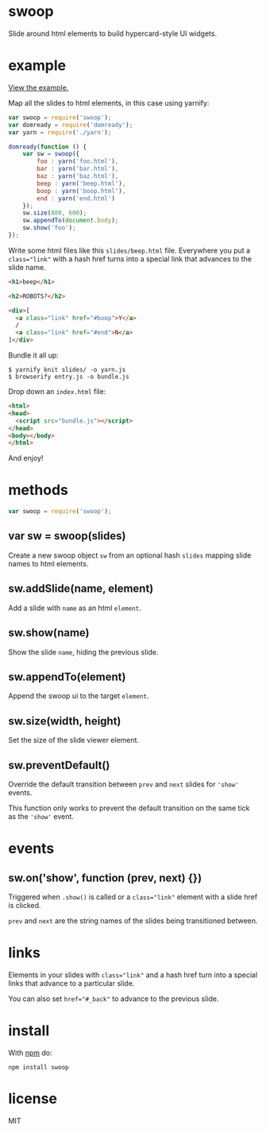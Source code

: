 swoop
=====

Slide around html elements to build hypercard-style UI widgets.

example
=======

[View the example.](http://substack.net/projects/swoop-example/)

Map all the slides to html elements, in this case using yarnify:

``` js
var swoop = require('swoop');
var domready = require('domready');
var yarn = require('./yarn');

domready(function () {
    var sw = swoop({
        foo : yarn('foo.html'),
        bar : yarn('bar.html'),
        baz : yarn('baz.html'),
        beep : yarn('beep.html'),
        boop : yarn('boop.html'),
        end : yarn('end.html')
    });
    sw.size(800, 600);
    sw.appendTo(document.body);
    sw.show('foo');
});
```
Write some html files like this `slides/beep.html` file.
Everywhere you put a `class="link"` with a hash href turns into a special link
that advances to the slide name.

``` html
<h1>beep</h1>

<h2>ROBOTS?</h2>

<div>[
  <a class="link" href="#boop">Y</a>
  /
  <a class="link" href="#end">N</a>
]</div>
```

Bundle it all up:

```
$ yarnify knit slides/ -o yarn.js
$ browserify entry.js -o bundle.js
```

Drop down an `index.html` file:

``` html
<html>
<head>
  <script src="bundle.js"></script>
</head>
<body></body>
</html>
```

And enjoy!

methods
=======

``` js
var swoop = require('swoop');
```

var sw = swoop(slides)
----------------------

Create a new swoop object `sw` from an optional hash `slides` mapping slide
names to html elements.

sw.addSlide(name, element)
--------------------------

Add a slide with `name` as an html `element`.

sw.show(name)
-------------

Show the slide `name`, hiding the previous slide.

sw.appendTo(element)
--------------------

Append the swoop ui to the target `element`.

sw.size(width, height)
----------------------

Set the size of the slide viewer element.

sw.preventDefault()
-------------------

Override the default transition between `prev` and `next` slides for `'show'`
events.

This function only works to prevent the default transition on the same tick as
the `'show'` event.

events
======

sw.on('show', function (prev, next) {})
---------------------------------------

Triggered when `.show()` is called or a `class="link"` element with a slide href
is clicked.

`prev` and `next` are the string names of the slides being transitioned between.

links
=====

Elements in your slides with `class="link"` and a hash href turn into a special
links that advance to a particular slide.

You can also set `href="#_back"` to advance to the previous slide.

install
=======

With [npm](http://npmjs.org) do:

```
npm install swoop
```

license
=======

MIT
